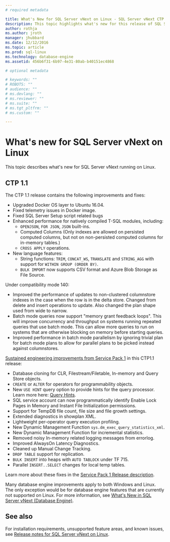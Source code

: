 ```yaml
---
# required metadata

title: What's New for SQL Server vNext on Linux - SQL Server vNext CTP 1.1 | Microsoft Docs
description: This topic highlights what's new for this release of SQL Server vNext on Linux.
author: rothja 
ms.author: jroth 
manager: jhubbard
ms.date: 12/12/2016
ms.topic: article
ms.prod: sql-linux
ms.technology: database-engine
ms.assetid: 456b6f31-6b97-4e31-80ab-b40151ec4868

# optional metadata

# keywords: ""
# ROBOTS: ""
# audience: ""
# ms.devlang: ""
# ms.reviewer: ""
# ms.suite: ""
# ms.tgt_pltfrm: ""
# ms.custom: ""

---
```

# What's new for SQL Server vNext on Linux

This topic describes what's new for SQL Server vNext running on Linux.

## CTP 1.1

The CTP 1.1 release contains the following improvements and fixes:
- Upgraded Docker OS layer to Ubuntu 16.04.
- Fixed telemetry issues in Docker image.
- Fixed SQL Server Setup script related bugs
- Enhanced performance for natively compiled T-SQL modules, including:
    - `OPENJSON`, `FOR JSON`, `JSON` built-ins.
    - Computed Columns (Only indexes are allowed on persisted computed columns, but not on non-persisted computed columns for in-memory tables.)
    - `CROSS APPLY` operations.
- New language features:
    - String functions: `TRIM`, `CONCAT_WS`, `TRANSLATE` and `STRING_AGG` with support for `WITHIN GROUP (ORDER BY)`.
    - `BULK IMPORT` now supports CSV format and Azure Blob Storage as File Source.

Under compatibility mode 140:

- Improved the performance of updates to non-clustered columnstore indexes in the case when the row is in the delta store. Changed from delete and insert operations to update. Also changed the plan shape used from wide to narrow.
- Batch mode queries now support "memory grant feedback loops". This will improve concurrency and throughput on systems running repeated queries that use batch mode. This can allow more queries to run on systems that are otherwise blocking on memory before starting queries.
- Improved performance in batch mode parallelism by ignoring trivial plan for batch mode plans to allow for parallel plans to be picked instead against columnstores. 

[Sustained engineering improvements from Service Pack 1](https://blogs.msdn.microsoft.com/sqlreleaseservices/sql-server-2016-service-pack-1-sp1-released/) in this CTP1.1 release:
- Database cloning for CLR, Filestream/Filetable, In-memory and Query Store objects.
- `CREATE` or `ALTER` for operators for programmability objects. 
- New `USE HINT` query option to provide hints for the query processor. Learn more here: [Query Hints](https://msdn.microsoft.com/en-us/library/ms181714.aspx).
- SQL service account can now programmatically identify Enable Lock Pages in Memory and Instant File Initialization permissions.
- Support for TempDB file count, file size and file growth settings. 
- Extended diagnostics in showplan XML.
- Lightweight per-operator query execution profiling.
- New Dynamic Management Function `sys.dm_exec_query_statistics_xml`.
- New Dynamic Management Function for incremental statistics. 
- Removed noisy In-memory related logging messages from errorlog.
- Improved AlwaysOn Latency Diagnostics.
- Cleaned up Manual Change Tracking.
- `DROP TABLE` support for replication.
- `BULK INSERT` into heaps with `AUTO TABLOCK` under TF 715.
- Parallel `INSERT..SELECT` changes for local temp tables.

Learn more about these fixes in the [Service Pack 1 Release description](https://blogs.msdn.microsoft.com/sqlreleaseservices/sql-server-2016-service-pack-1-sp1-released/).

Many database engine improvements apply to both Windows and Linux. The only exception would be for database engine features that are currently not supported on Linux. For more information, see [What's New in SQL Server vNext (Database Engine)](https://msdn.microsoft.com/library/mt775028).

## See also

For installation requirements, unsupported feature areas, and known issues, see [Release notes for SQL Server vNext on Linux](sql-server-linux-release-notes.md).
